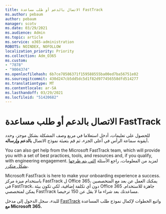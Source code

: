 ```yaml
---
title: الاتصال بالدعم أو طلب مساعدة FastTrack
ms.author: pebaum
author: pebaum
manager: scotv
ms.date: 03/29/2021
ms.audience: Admin
ms.topic: article
ms.service: o365-administration
ROBOTS: NOINDEX, NOFOLLOW
localization_priority: Priority
ms.collection: Adm_O365
ms.custom:
- "7878"
- "9004374"
ms.openlocfilehash: 6b7ce78586371f159588555ba00ed7ba56751e02
ms.sourcegitcommit: 430d247cb5dd5dc5d1f82d977456558dfd514277
ms.translationtype: MT
ms.contentlocale: ar-SA
ms.lasthandoff: 03/29/2021
ms.locfileid: "51420682"
---
```

# <a name="contact-support-or-request-fasttrack-assistance"></a>الاتصال بالدعم أو طلب مساعدة FastTrack

للحصول على تعليمات، أدخل  استعلاما في مربع وصف المشكلة بشكل موجز، وحدد أيقونة سماعة الرأس في أعلى الجزء، ثم قم بتعبئة نموذج الاتصال **بالدعم وإرساله.**

You can also get help from the ‎Microsoft‎ FastTrack team, which will provide you with a set of best practices, tools, and resources and, if you qualify, with engineering engagement. لمزيد من المعلومات، راجع الأسئلة [التي يتم طرحها بشكل متكرر](https://go.microsoft.com/fwlink/?linkid=2132666).

‎Microsoft‎ FastTrack is here to make your onboarding experience a success. باستخدام ميزة مركز FastTrack ل Office 365، يمكنك العمل عن بعد مع المتخصصين في FastTrack، دون أي تكلفة إضافية، لكي تكون بيئة Office 365 جاهزة للاستخدام. يمكن لمتخصصي FastTrack مساعدتك بعد شراء ما لا يقل عن 150 ترخيصا.

للبدء، سجل الدخول إلى مدخل [FastTrack](https://go.microsoft.com/fwlink/?linkid=2125443) واتبع الخطوات لإكمال نموذج طلب المساعدة **مع Microsoft 365.**